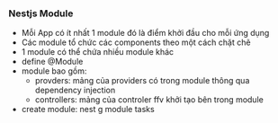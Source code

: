 ### Nestjs Module
  * Mỗi App có ít nhất 1 module đó là điểm khởi đầu cho mỗi ứng dụng
  * Các module tổ chức các components theo một cách chặt chẽ
  * 1 module có thể chứa nhiều module khác
  * define @Module
  * module bao gồm:
    + provders: mảng của providers có trong module thông qua dependency injection
    + controllers: mảng của controler ffv khởi tạo bên trong module
  * create module: nest g module tasks